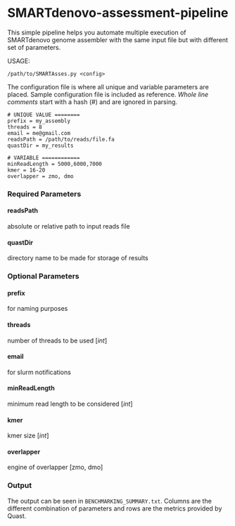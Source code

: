 # SMARTdenovo-assessment-pipeline
This simple pipeline helps you automate multiple execution of SMARTdenovo genome assembler
with the same input file but with different set of parameters.

USAGE:
```
/path/to/SMARTAsses.py <config>
```
The configuration file is where all unique and variable parameters are placed.
Sample configuration file is included as reference.
_Whole line comments_ start with a hash (#) and are ignored in parsing.
```
# UNIQUE VALUE ========
prefix = my_assembly
threads = 8
email = me@gmail.com
readsPath = /path/to/reads/file.fa
quastDir = my_results

# VARIABLE ============
minReadLength = 5000,6000,7000
kmer = 16-20
overlapper = zmo, dmo
```
### Required Parameters
#### readsPath
  absolute or relative path to input reads file
#### quastDir
  directory name to be made for storage of results

### Optional Parameters
#### prefix
  for naming purposes
#### threads
  number of threads to be used [_int_]
#### email
  for slurm notifications
#### minReadLength
  minimum read length to be considered [_int_]
#### kmer
  kmer size [_int_]
#### overlapper
  engine of overlapper [zmo, dmo]
### Output
  The output can be seen in ```BENCHMARKING_SUMMARY.txt```.
  Columns are the different combination of parameters and 
  rows are the metrics provided by Quast.
